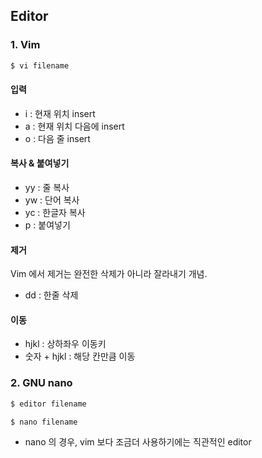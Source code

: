 ## Editor

### 1. Vim
```bash
$ vi filename
```
#### 입력
- i : 현재 위치 insert
- a : 현재 위치 다음에 insert
- o : 다음 줄 insert

#### 복사 & 붙여넣기
- yy : 줄 복사
- yw : 단어 복사
- yc : 한글자 복사
- p : 붙여넣기

#### 제거
Vim 에서 제거는 완전한 삭제가 아니라 잘라내기 개념.
- dd : 한줄 삭제

#### 이동
- hjkl : 상하좌우 이동키
- 숫자 + hjkl : 해당 칸만큼 이동


### 2. GNU nano
```bash
$ editor filename
```
```bash
$ nano filename
``` 
- nano 의 경우, vim 보다 조금더 사용하기에는 직관적인 editor
